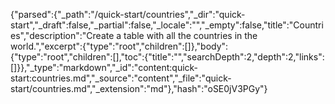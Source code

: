 {"parsed":{"_path":"/quick-start/countries","_dir":"quick-start","_draft":false,"_partial":false,"_locale":"","_empty":false,"title":"Countries","description":"Create a table with all the countries in the world.","excerpt":{"type":"root","children":[]},"body":{"type":"root","children":[],"toc":{"title":"","searchDepth":2,"depth":2,"links":[]}},"_type":"markdown","_id":"content:quick-start:countries.md","_source":"content","_file":"quick-start/countries.md","_extension":"md"},"hash":"oSE0jV3PGy"}